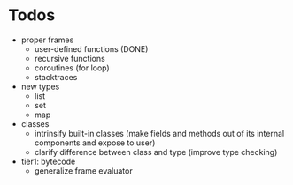 # Todos

* proper frames
  - user-defined functions (DONE)
  - recursive functions
  - coroutines (for loop)
  - stacktraces
* new types
  - list
  - set
  - map
* classes
  - intrinsify built-in classes (make fields and methods out of its internal
    components and expose to user)
  - clarify difference between class and type (improve type checking)
* tier1: bytecode
  - generalize frame evaluator
